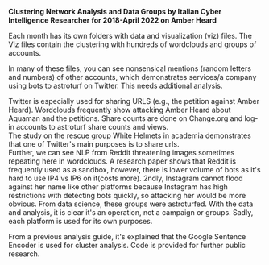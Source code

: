 <b>Clustering Network Analysis and Data Groups by Italian Cyber Intelligence Researcher for 2018-April 2022 on Amber Heard</b>

Each month has its own folders with data and visualization (viz) files. The Viz files contain the clustering with hundreds of wordclouds and groups of accounts.

In many of these files, you can see nonsensical mentions (random letters and numbers) of other accounts, which demonstrates services/a company using bots to astroturf on Twitter.
This needs additional analysis.

Twitter is especially used for sharing URLS (e.g., the petition against Amber Heard). Wordclouds frequently show attacking Amber Heard about Aquaman and the petitions. Share counts are done on Change.org and log-in accounts to astroturf share counts and views.
<br>The study on the rescue group White Helmets in academia demonstrates that one of Twitter's main purposes is to share urls.
<br>Further, we can see NLP from Reddit threatening images sometimes repeating here in wordclouds. A research paper shows that Reddit is frequently used as a sandbox, however, there is lower volume of bots as it's hard to use IP4 vs IP6 on it(costs more). 2ndly, Instagram cannot flood against her name like other platforms because Instagram has high restrictions with detecting bots quickly, so attacking her would be more obvious.
From data science, these groups were astroturfed. With the data and analysis, it is clear it's an operation, not a campaign or groups. Sadly, each platform is used for its own purposes. 

From a previous analysis guide, it's explained that the Google Sentence Encoder is used for cluster analysis. Code is provided for further public research.

